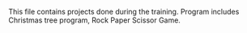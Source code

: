 This file contains projects done during the training. Program includes Christmas tree program, Rock Paper Scissor Game.
